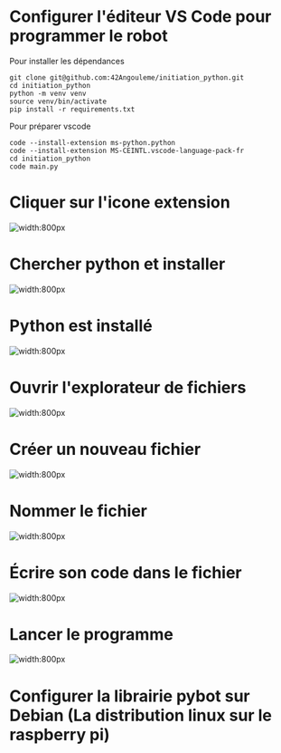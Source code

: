 # Configurer l'éditeur VS Code pour programmer le robot

Pour installer les dépendances
```
git clone git@github.com:42Angouleme/initiation_python.git
cd initiation_python
python -m venv venv
source venv/bin/activate
pip install -r requirements.txt
```

Pour préparer vscode
```
code --install-extension ms-python.python
code --install-extension MS-CEINTL.vscode-language-pack-fr
cd initiation_python
code main.py
```

# Cliquer sur l'icone extension


![width:800px](config/python1.png)


# Chercher python et installer


![width:800px](config/python2.png)


# Python est installé


![width:800px](config/python3.png)


# Ouvrir l'explorateur de fichiers


![width:800px](config/vscode0.png)


# Créer un nouveau fichier


![width:800px](config/vscode1.png)



# Nommer le fichier


![width:800px](config/vscode2.png)


# Écrire son code dans le fichier


![width:800px](config/vscode3.png)


# Lancer le programme


![width:800px](config/vscode4.png)


# Configurer la librairie pybot sur Debian (La distribution linux sur le raspberry pi)

